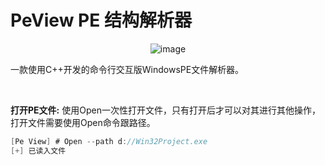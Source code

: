 # PeView PE 结构解析器

<div align=center>
  
![image](https://user-images.githubusercontent.com/52789403/179880740-12c9fbb8-8db4-40a3-a558-32f050b8294a.png)
  
</div>

一款使用C++开发的命令行交互版WindowsPE文件解析器。

<br>

**打开PE文件:** 使用Open一次性打开文件，只有打开后才可以对其进行其他操作，打开文件需要使用Open命令跟路径。
```C
[Pe View] # Open --path d://Win32Project.exe
[+] 已读入文件
```

